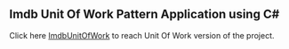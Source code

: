 ## Imdb Unit Of Work Pattern Application using C#

Click here [ImdbUnitOfWork](https://github.com/emresert/ImdbRepositoryPattern) to reach Unit Of Work version of the project.
